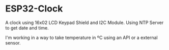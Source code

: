 # ESP32-Clock
A clock using 16x02 LCD Keypad Shield and I2C Module. Using NTP Server to get date and time.

I'm working in a way to take temperature in ºC using an API or a external sensor. 

